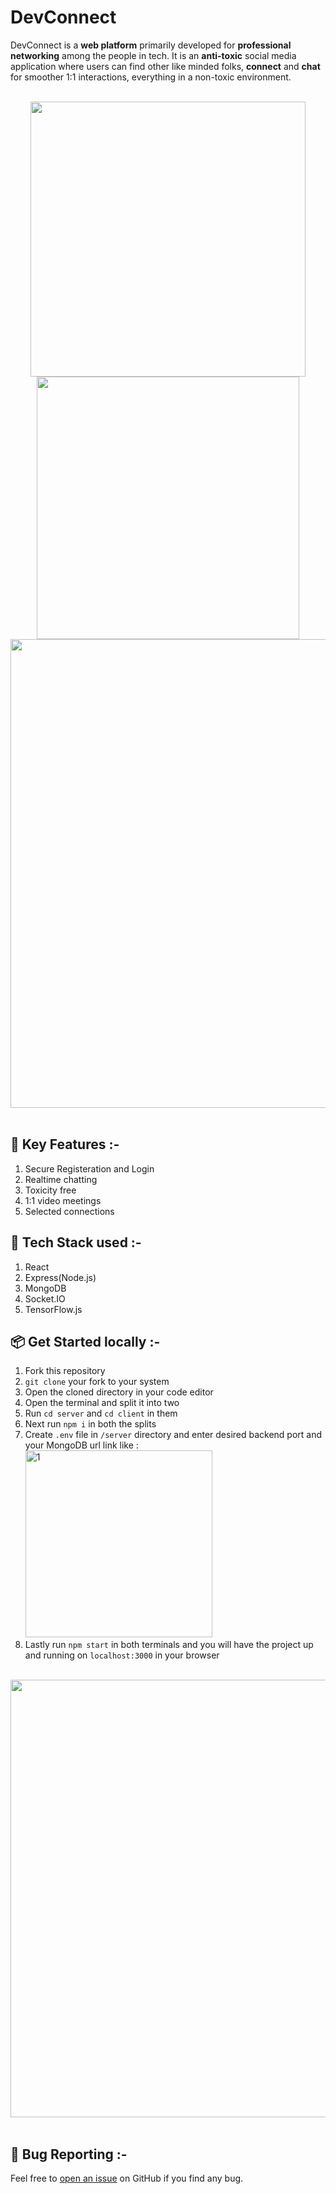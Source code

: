 # DevConnect

DevConnect is a <b>web platform</b> primarily developed for <b>professional networking</b> among the people in tech. It is an <b>anti-toxic</b> social media application where users can find other like minded folks, <b>connect</b> and <b>chat</b> for smoother 1:1 interactions, everything in a non-toxic environment.
<br><br>
<div align="center">
<img width="440" src="https://user-images.githubusercontent.com/78658727/210552881-e4942685-1a72-4796-b3aa-6dec3973ad07.png">
<img width="420" src="https://user-images.githubusercontent.com/78658727/210553144-48aec392-26b7-40d8-8e98-32e134ba8306.png">
<img width="750" src="https://user-images.githubusercontent.com/78658727/210553510-e8e802a4-c493-4d3a-b419-2fd58f38d3dd.png">
</div>
<br>

## 🚀 Key Features :-
1. Secure Registeration and Login
2. Realtime chatting
3. Toxicity free
4. 1:1 video meetings
5. Selected connections

## 🔨 Tech Stack used :-
1. React
2. Express(Node.js)
3. MongoDB
4. Socket.IO
5. TensorFlow.js

## 📦 Get Started locally :-
1. Fork this repository
2. `git clone` your fork to your system
3. Open the cloned directory in your code editor
4. Open the terminal and split it into two
5. Run `cd server` and `cd client` in them
6. Next run `npm i` in both the splits
7. Create `.env` file in `/server` directory and enter desired backend port and your MongoDB url link like : <img width="299" alt="1" src="https://user-images.githubusercontent.com/78658727/207806130-c3ce90cc-a1a0-44d0-b379-d9df6dd8d453.PNG">
8. Lastly run `npm start` in both terminals and you will have the project up and running on `localhost:3000` in your browser
<br><br>
<div align="center">
<img width="700" src="https://user-images.githubusercontent.com/78658727/210554335-0ea50b4a-0266-4343-a99d-fea534705663.png">
</div>
<br>

## 🐛 Bug Reporting :-
Feel free to <a href="https://github.com/AnirudhBot/DevConnect/issues">open an issue</a> on GitHub if you find any bug.

